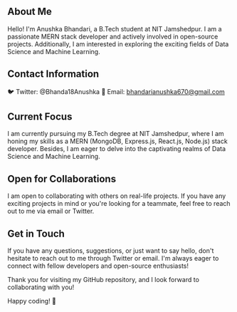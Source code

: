 ## About Me
Hello! I'm Anushka Bhandari, a B.Tech student at NIT Jamshedpur. I am a passionate MERN stack developer and actively involved in open-source projects. Additionally, I am interested in exploring the exciting fields of Data Science and Machine Learning.

## Contact Information
🐦 Twitter: @Bhanda18Anushka
📧 Email: bhandarianushka670@gmail.com
## Current Focus
I am currently pursuing my B.Tech degree at NIT Jamshedpur, where I am honing my skills as a MERN (MongoDB, Express.js, React.js, Node.js) stack developer. Besides, I am eager to delve into the captivating realms of Data Science and Machine Learning.


## Open for Collaborations
I am open to collaborating with others on real-life projects. If you have any exciting projects in mind or you're looking for a teammate, feel free to reach out to me via email or Twitter.

## Get in Touch
If you have any questions, suggestions, or just want to say hello, don't hesitate to reach out to me through Twitter or email. I'm always eager to connect with fellow developers and open-source enthusiasts!

Thank you for visiting my GitHub repository, and I look forward to collaborating with you!

Happy coding! 🚀
<!---
Anushkabh/Anushkabh is a ✨ special ✨ repository because its `README.md` (this file) appears on your GitHub profile.
You can click the Preview link to take a look at your changes.
--->

